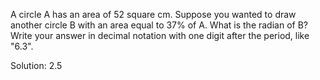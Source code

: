 A circle A has an area of 52 square cm. Suppose you wanted to draw another circle
B with an area equal to 37% of A. What is the radian of B? Write your answer in
decimal notation with one digit after the period, like "6.3".

Solution:
2.5
